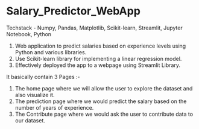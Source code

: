 # Salary_Predictor_WebApp

Techstack - Numpy, Pandas, Matplotlib, Scikit-learn, Streamlit, Jupyter Notebook, Python
1. Web application to predict salaries based on experience levels using Python and various libraries.
2. Use Scikit-learn library for implementing a linear regression model.
3. Effectively deployed the app to a webpage using Streamlit Library.

It basically contain 3 Pages :-
1) The home page where we will allow the user to explore the dataset and also visualize it.
2) The prediction page where we would predict the salary based on the number of years of experience.
3) The Contribute page where we would ask the user to contribute data to our dataset.

